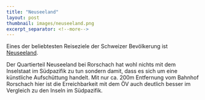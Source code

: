 ```yaml
---
title: "Neuseeland"
layout: post
thumbnail: images/neuseeland.png
excerpt_separator: <!--more-->
---
```


Eines der beliebtesten Reiseziele der Schweizer Bevölkerung ist [Neuseeland](https://s.geo.admin.ch/9d8aef2ca2).

Der Quartierteil Neuseeland bei Rorschach hat wohl nichts mit dem Inselstaat im Südpazifik zu tun sondern damit, dass es sich um eine künstliche Aufschüttung handelt. 
Mit nur ca. 200m Entfernung vom Bahnhof Rorschach hier ist die Erreichbarkeit mit dem ÖV auch deutlich besser im Vergleich zu den Inseln im Südpazifik.
<!--more-->